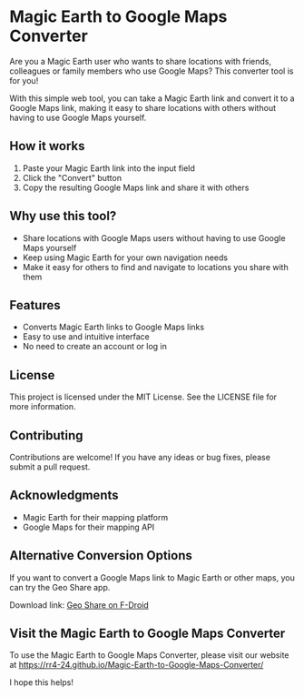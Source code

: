 # Magic Earth to Google Maps Converter

Are you a Magic Earth user who wants to share locations with friends, colleagues or family members who use Google Maps? This converter tool is for you!

With this simple web tool, you can take a Magic Earth link and convert it to a Google Maps link, making it easy to share locations with others without having to use Google Maps yourself.

## How it works

1. Paste your Magic Earth link into the input field
2. Click the "Convert" button
3. Copy the resulting Google Maps link and share it with others

## Why use this tool?

* Share locations with Google Maps users without having to use Google Maps yourself
* Keep using Magic Earth for your own navigation needs
* Make it easy for others to find and navigate to locations you share with them

## Features

* Converts Magic Earth links to Google Maps links
* Easy to use and intuitive interface
* No need to create an account or log in

## License

This project is licensed under the MIT License. See the LICENSE file for more information.

## Contributing

Contributions are welcome! If you have any ideas or bug fixes, please submit a pull request.

## Acknowledgments

* Magic Earth for their mapping platform
* Google Maps for their mapping API

## Alternative Conversion Options
If you want to convert a Google Maps link to Magic Earth or other maps, you can try the Geo Share app.

Download link:
[Geo Share on F-Droid](https://f-droid.org/packages/page.ooooo.geoshare/)

## Visit the Magic Earth to Google Maps Converter
To use the Magic Earth to Google Maps Converter, please visit our website at https://rr4-24.github.io/Magic-Earth-to-Google-Maps-Converter/

I hope this helps!


